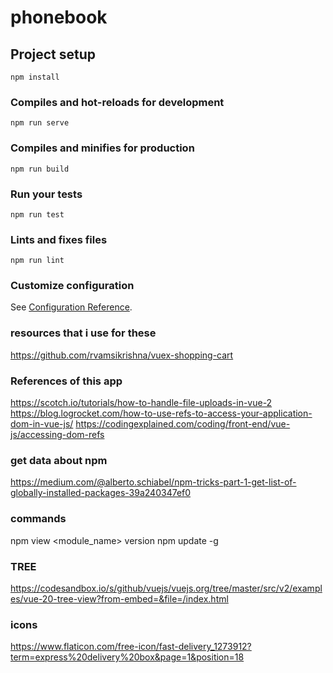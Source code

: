 # phonebook

## Project setup
```
npm install
```

### Compiles and hot-reloads for development
```
npm run serve
```

### Compiles and minifies for production
```
npm run build
```

### Run your tests
```
npm run test
```

### Lints and fixes files
```
npm run lint
```

### Customize configuration
See [Configuration Reference](https://cli.vuejs.org/config/).


### resources that i use for these 
https://github.com/rvamsikrishna/vuex-shopping-cart


### References of this app
https://scotch.io/tutorials/how-to-handle-file-uploads-in-vue-2
https://blog.logrocket.com/how-to-use-refs-to-access-your-application-dom-in-vue-js/
https://codingexplained.com/coding/front-end/vue-js/accessing-dom-refs

### get data about npm
https://medium.com/@alberto.schiabel/npm-tricks-part-1-get-list-of-globally-installed-packages-39a240347ef0

### commands
npm view <module_name> version
npm update -g <package>

### TREE
https://codesandbox.io/s/github/vuejs/vuejs.org/tree/master/src/v2/examples/vue-20-tree-view?from-embed=&file=/index.html


### icons
https://www.flaticon.com/free-icon/fast-delivery_1273912?term=express%20delivery%20box&page=1&position=18

